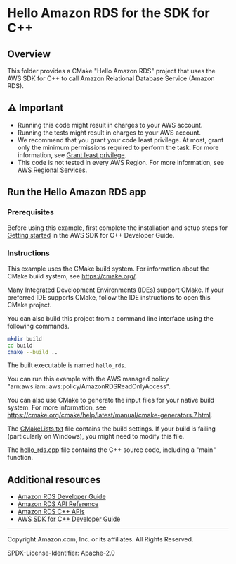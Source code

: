 # Hello Amazon RDS for the SDK for C++

## Overview

This folder provides a CMake "Hello Amazon RDS" project that uses the AWS SDK for C++ to call Amazon Relational Database Service (Amazon RDS).

## ⚠ Important

* Running this code might result in charges to your AWS account.
* Running the tests might result in charges to your AWS account.
* We recommend that you grant your code least privilege. At most, grant only the minimum permissions required to perform the task. For more information, see [Grant least privilege](https://docs.aws.amazon.com/IAM/latest/UserGuide/best-practices.html#grant-least-privilege).
* This code is not tested in every AWS Region. For more information, see [AWS Regional Services](https://aws.amazon.com/about-aws/global-infrastructure/regional-product-services).

## Run the Hello Amazon RDS app

### Prerequisites

Before using this example, first complete the installation and setup steps
for [Getting started](https://docs.aws.amazon.com/sdk-for-cpp/v1/developer-guide/getting-started.html) in the AWS SDK for
C++ Developer Guide.

### Instructions

This example uses the CMake build system. For information about the CMake build system, see https://cmake.org/.

Many Integrated Development Environments (IDEs) support CMake. If your preferred IDE supports CMake, follow the IDE instructions to open this CMake project.

You can also build this project from a command line interface using the following commands.

```sh
mkdir build 
cd build
cmake --build ..
```

The built executable is named `hello_rds`.

You can run this example with the AWS managed policy "arn:aws:iam::aws:policy/AmazonRDSReadOnlyAccess".

You can also use CMake to generate the input files for your native build system.
For more information, see https://cmake.org/cmake/help/latest/manual/cmake-generators.7.html.

The [CMakeLists.txt](CMakeLists.txt) file contains the build settings. If your build is failing (particularly on Windows), you might need to modify this file.

The [hello_rds.cpp](hello_rds.cpp) file contains the C++ source code, including a "main" function.



## Additional resources

* [Amazon RDS Developer Guide](https://docs.aws.amazon.com/AmazonRDS/latest/UserGuide/Welcome.html)
* [Amazon RDS API Reference](https://docs.aws.amazon.com/AmazonRDS/latest/APIReference/Welcome.html)
* [Amazon RDS C++ APIs](https://sdk.amazonaws.com/cpp/api/LATEST/aws-cpp-sdk-rds/html/annotated.html)
* [AWS SDK for C++ Developer Guide](https://docs.aws.amazon.com/sdk-for-cpp/v1/developer-guide/welcome.html)

---

Copyright Amazon.com, Inc. or its affiliates. All Rights Reserved.

SPDX-License-Identifier: Apache-2.0
